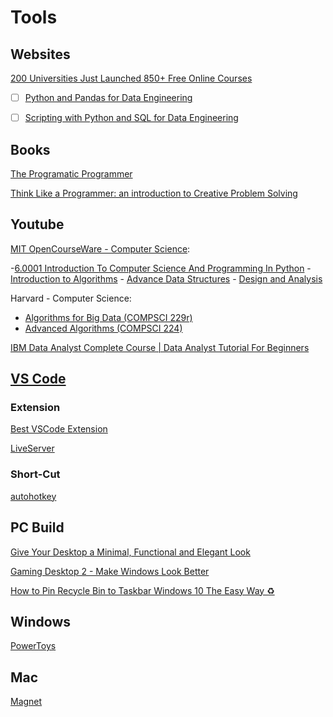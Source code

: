 # Tools

## Websites

[200 Universities Just Launched 850+ Free Online Courses](https://www.freecodecamp.org/news/new-online-courses/)

 - [ ] [Python and Pandas for Data Engineering](https://www.classcentral.com/course/python-and-pandas-for-data-engineering-duke-70670)
 - [ ] [Scripting with Python and SQL for Data Engineering](https://www.classcentral.com/course/scripting-with-python-sql-for-data-engineering-du-70668)


## Books
 
[The Programatic Programmer](https://www.google.com/search?q=The+Programatic+Programmer&oq=The+Programatic+Programmer&aqs=chrome..69i57.836j0j1&sourceid=chrome&ie=UTF-8)

[Think Like a Programmer: an introduction to Creative Problem Solving](https://www.amazon.com/Think-Like-Programmer-Introduction-Creative/dp/1593274246)

## Youtube
[MIT OpenCourseWare - Computer Science](https://www.youtube.com/@mitocw/playlists?view=50&sort=dd&shelf_id=5):

-[6.0001 Introduction To Computer Science And Programming In Python](https://www.youtube.com/playlist?list=PLUl4u3cNGP63WbdFxL8giv4yhgdMGaZNA) - [Introduction to Algorithms](https://www.youtube.com/playlist?list=PLUl4u3cNGP61Oq3tWYp6V_F-5jb5L2iHb) - [Advance Data Structures](https://www.youtube.com/playlist?list=PLUl4u3cNGP61hsJNdULdudlRL493b-XZf) - [Design and Analysis](https://www.youtube.com/playlist?list=PLUl4u3cNGP6317WaSNfmCvGym2ucw3oGp)

Harvard - Computer Science: 
- [Algorithms for Big Data (COMPSCI 229r)](https://www.youtube.com/playlist?list=PL2SOU6wwxB0v1kQTpqpuu5kEJo2i-iUyf) 
- [Advanced Algorithms (COMPSCI 224)](https://www.youtube.com/playlist?list=PL2SOU6wwxB0uP4rJgf5ayhHWgw7akUWSf)

[IBM Data Analyst Complete Course | Data Analyst Tutorial For Beginners](https://www.youtube.com/watch?v=1PAy6d16ADQ)

## [VS Code](https://code.visualstudio.com/download)

### Extension

[Best VSCode Extension](https://x-team.com/blog/best-vscode-extensions/) 

[LiveServer](https://marketplace.visualstudio.com/items?itemName=ritwickdey.LiveServer)

### Short-Cut

[autohotkey](https://www.autohotkey.com/)

## PC Build

[Give Your Desktop a Minimal, Functional and Elegant Look](https://www.youtube.com/watch?v=UYmtH12zpH0)

[Gaming Desktop 2 - Make Windows Look Better](https://www.youtube.com/watch?v=Xv3RLkTdY3k)

[How to Pin Recycle Bin to Taskbar Windows 10 The Easy Way ♻](https://windowsloop.com/pin-recycle-bin-to-taskbar/)


## Windows
[PowerToys](https://learn.microsoft.com/en-us/windows/powertoys/)

## Mac
[Magnet](https://apps.apple.com/us/app/magnet/id441258766?mt=12)

